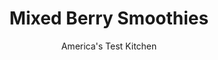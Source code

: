 ---
layout: ../../layouts/MarkdownPostLayout.astro
title: Mixed Berry Smoothies
author: America's Test Kitchen
pubDate: 2023-03-15
description: "You’d think making a perfect smoothie would be easy—and it is, as long as you start with the right ingredients."
image_url: https://res.cloudinary.com/hksqkdlah/image/upload/ar_1:1,c_fill,dpr_2.0,f_auto,fl_lossy.progressive.strip_profile,g_faces:auto,q_auto:low,w_344/28957_sfs-5-easy-smoothies-mixed-berry-17
tags: ["Main Courses","Fruit","Quick","Breakfast & Brunch"]
calories: 576
protein: 6
carbohydrates: 60
fats: 
fiber: 5
ingredients: ["1 , ripe banana, peeled and halved lengthwise","2 tablespoons, honey","1/8 teaspoon, salt","2 cups, frozen mixed berries","1 cup, plain whole-milk yogurt","1/4 cup, orange juice"]
serves: 2
time: "10 minutes"
instructions: ["Process banana, honey, and salt in blender until smooth, about 10 seconds. Add berries, yogurt, and orange juice and blend until smooth, scraping down sides of blender as necessary, about 1 minute. Serve."]
nutrition: ["583 mg Potassium","152 mg Phosphorus","164 mg Calcium","43 mg Magnesium","204 mg Sodium","1 mg Zinc","4 g Fat","1 mg Niacin (B3)","1 g Monounsaturated","35 mg Vitamin C","15 mg Cholesterol","2 g Saturated","5 g Fiber","38 µg Folate (food)","47 g Sugars","29 µg Vitamin K","306 g Water","60 g Carbs","38 µg Folate equivalent (total)","6 g Protein","42 µg Vitamin A","288 kcal Energy","17 g Sugars, added","576 calories"]
notes: "You can substitute low-fat for whole-milk yogurt here, but your smoothies will be much less creamy."
---